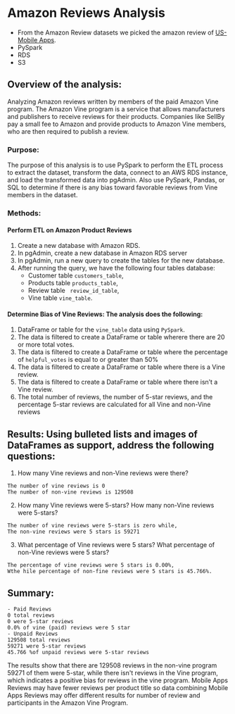 # Amazon Reviews Analysis
-	From the Amazon Review datasets  we picked the amazon review of [US-Mobile Apps](https://s3.amazonaws.com/amazon-reviews-pds/tsv/amazon_reviews_us_Mobile_Apps_v1_00.tsv.gz).
-	PySpark
-	RDS 
-	S3
## Overview of the analysis: 
Analyzing Amazon reviews written by members of the paid Amazon Vine program. The Amazon Vine program is a service that allows manufacturers and publishers to receive reviews for their products. Companies like SellBy pay a small fee to Amazon and provide products to Amazon Vine members, who are then required to publish a review.
### Purpose:
The purpose of this analysis is to use PySpark to perform the ETL process to extract the dataset, transform the data, connect to an AWS RDS instance, and load the transformed data into pgAdmin. Also use PySpark, Pandas, or SQL to determine if there is any bias toward favorable reviews from Vine members in the dataset. 
### Methods:
#### Perform ETL on Amazon Product Reviews
1. Create a new database with Amazon RDS.
2. In pgAdmin, create a new database in Amazon RDS server 
3. In pgAdmin, run a new query to create the tables for the new database.
4. After running the query, we have the following four tables database:
   - Customer table ```customers_table```, 
   - Products table ```products_table```,
   - Review table ``` review_id_table```,
   - Vine table ```vine_table```.
#### Determine Bias of Vine Reviews: The analysis does the following:
1. DataFrame or table for the ```vine_table``` data using ```PySpark```.
2. The data is filtered to create a DataFrame or table wherere there are 20 or more total votes.
3. The data is filtered to create a DataFrame or table where the percentage of ```helpful_votes``` is equal to or greater than 50% 
4. The data is filtered to create a DataFrame or table where there is a Vine review.
5. The data is filtered to create a DataFrame or table where there isn’t a Vine review.
6. The total number of reviews, the number of 5-star reviews, and the percentage 5-star reviews are calculated for all Vine and non-Vine reviews 

## Results: Using bulleted lists and images of DataFrames as support, address the following questions:

1.	How many Vine reviews and non-Vine reviews were there?
```
The number of vine reviews is 0
The number of non-vine reviews is 129508
```
2.	How many Vine reviews were 5-stars? How many non-Vine reviews were 5-stars?
```
The number of vine reviews were 5-stars is zero while, 
The non-vine reviews were 5 stars is 59271
```
3.	What percentage of Vine reviews were 5 stars? What percentage of non-Vine reviews were 5 stars?
```
The percentage of vine reviews were 5 stars is 0.00%, 
Wthe hile percentage of non-fine reviews were 5 stars is 45.766%.
```
## Summary: 
```
- Paid Reviews
0 total reviews
0 were 5-star reviews
0.0% of vine (paid) reviews were 5 star
- Unpaid Reviews
129508 total reviews
59271 were 5-star reviews
45.766 %of unpaid reviews were 5-star reviews
```
The results  show that there are 129508 reviews in the non-vine program 59271 of them were 5-star, while there isn't reviews in the Vine program, which indicates a positive bias for reviews in the vine program. Mobile Apps Reviews may have fewer reviews per product title so data combining Mobile Apps Reviews  may offer different results for number of review and participants in the Amazon Vine Program.

